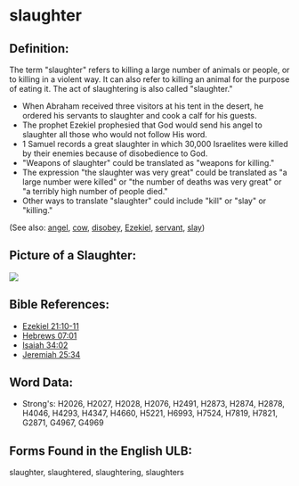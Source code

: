 # slaughter

## Definition:

The term "slaughter" refers to killing a large number of animals or people, or to killing in a violent way. It can also refer to killing an animal for the purpose of eating it. The act of slaughtering is also called "slaughter."

* When Abraham received three visitors at his tent in the desert, he ordered his servants to slaughter and cook a calf for his guests.
* The prophet Ezekiel prophesied that God would send his angel to slaughter all those who would not follow His word.
* 1 Samuel records a great slaughter in which 30,000 Israelites were killed by their enemies because of disobedience to God.
* "Weapons of slaughter" could be translated as "weapons for killing."
* The expression "the slaughter was very great" could be translated as "a large number were killed" or "the number of deaths was very great" or "a terribly high number of people died."
* Other ways to translate "slaughter" could include "kill" or "slay" or "killing."

(See also: [angel](../kt/angel.md), [cow](../other/cow.md), [disobey](../other/disobey.md), [Ezekiel](../names/ezekiel.md), [servant](../other/servant.md), [slay](../other/slain.md))

## Picture of a Slaughter:

<a href="https://content.bibletranslationtools.org/WycliffeAssociates/en_tw/raw/branch/master/PNGs/s/Slaughter.png"><img src="https://content.bibletranslationtools.org/WycliffeAssociates/en_tw/raw/branch/master/PNGs/s/Slaughter.png" ></a>

## Bible References:

* [Ezekiel 21:10-11](rc://en/tn/help/ezk/21/10)
* [Hebrews 07:01](rc://en/tn/help/heb/07/01)
* [Isaiah 34:02](rc://en/tn/help/isa/34/02)
* [Jeremiah 25:34](rc://en/tn/help/jer/25/34)

## Word Data:

* Strong's: H2026, H2027, H2028, H2076, H2491, H2873, H2874, H2878, H4046, H4293, H4347, H4660, H5221, H6993, H7524, H7819, H7821, G2871, G4967, G4969

## Forms Found in the English ULB:

slaughter, slaughtered, slaughtering, slaughters
